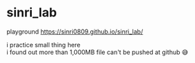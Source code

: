 # sinri_lab
playground
https://sinri0809.github.io/sinri_lab/
  
i practice small thing here  
i found out more than 1,000MB file can't be pushed at github 😅
